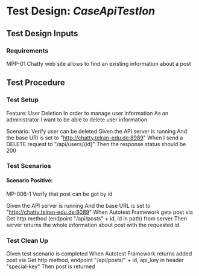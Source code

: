 # Test Design: *CaseApiTestIon*

## Test Design Inputs

### Requirements


MPP-01 Chatty web site allows to find an existing information about a post

## Test Procedure

### Test Setup

Feature: User Deletion
In order to manage user information
As an administrator
I want to be able to delete user information

Scenario: Verify user can be deleted
Given the API server is running
And the base URI is set to "http://chatty.telran-edu.de:8989"
When I send a DELETE request to "/api/users/{id}"
Then the response status should be 200

### Test Scenarios

#### Scenario Positive:

MP-006-1 Verify that post can be got by id

Given the API server is running
And the base URL is set to "http://chatty.telran-edu.de:8089"
When Autotest Framework gets post via Get http method (endpoint "/api/posts" + id, id in path) from server
Then server returns the whole information about post with the requested id.

### Test Clean Up

Given test scenario is completed
When Autotest Framework returns added post via Get http method, endpoint "/api/posts/" + id, api_key in header "special-key"
Then post is returned
